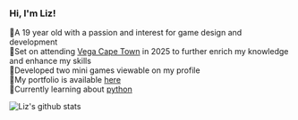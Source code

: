 ### Hi, I'm Liz!

🌷A 19 year old with a passion and interest for game design and development<br/>
🌱Set on attending [Vega Cape Town](https://www.vegaschool.com/full-time/bachelor-of-computer-and-information-science-in-game-design-and-development-degree) in 2025 to further enrich my knowledge and enhance my skills<br/>
🌸Developed two mini games viewable on my profile<br/>
🎀My portfolio is available [here](https://readymag.website/u43209953/4964276/)<br/>
🤍Currently learning about [python](https://www.geeksforgeeks.org/python-programming-language-tutorial/)<br/>

<!-- GitHub stats from https://github.com/anuraghazra/github-readme-stats -->
![Liz's github stats](https://github-readme-stats.vercel.app/api?username=myfriendscallmelizz&theme=onedark&show_icons=true)

